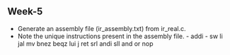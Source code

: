 ## Week-5

  - Generate an assembly file (ir_assembly.txt) from ir_real.c.
  - Note the unique instructions present in the assembly file.
         - addi
         - sw
li
jal
mv
bnez
beqz
lui
j
ret
srl
andi
sll
and
or
nop


